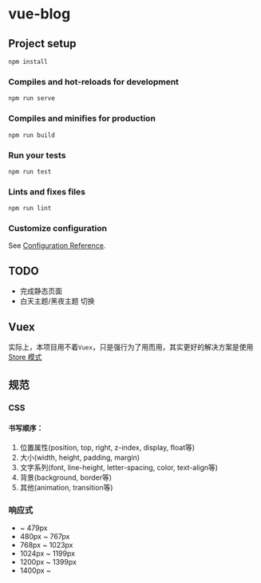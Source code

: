 # vue-blog

## Project setup
```
npm install
```

### Compiles and hot-reloads for development
```
npm run serve
```

### Compiles and minifies for production
```
npm run build
```

### Run your tests
```
npm run test
```

### Lints and fixes files
```
npm run lint
```

### Customize configuration
See [Configuration Reference](https://cli.vuejs.org/config/).

## TODO

- 完成静态页面
- 白天主题/黑夜主题 切换

## Vuex

实际上，本项目用不着`Vuex`，只是强行为了用而用，其实更好的解决方案是使用[Store 模式](https://cn.vuejs.org/v2/guide/state-management.html#%E7%AE%80%E5%8D%95%E7%8A%B6%E6%80%81%E7%AE%A1%E7%90%86%E8%B5%B7%E6%AD%A5%E4%BD%BF%E7%94%A8)

## 规范

### CSS

#### 书写顺序：

1. 位置属性(position, top, right, z-index, display, float等)
2. 大小(width, height, padding, margin)
3. 文字系列(font, line-height, letter-spacing, color, text-align等)
4. 背景(background, border等)
5. 其他(animation, transition等)

### 响应式

- ~ 479px
- 480px ~ 767px
- 768px ~ 1023px
- 1024px ~ 1199px
- 1200px ~ 1399px
- 1400px ~